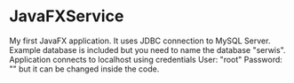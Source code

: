 # JavaFXService
My first JavaFX application.
It uses JDBC connection to MySQL Server. 
Example database is included but you need to name the database "serwis".
Application connects to localhost using credentials User: "root" Password: "" but it can be changed inside the code.


